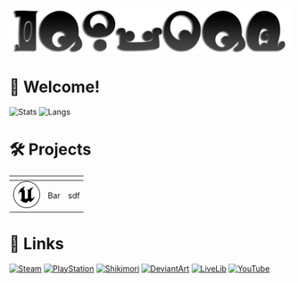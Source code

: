 [![](PreviewAlt.png)](https://wiki.puella-magi.net/Deciphering_the_runes)

# 👋 Welcome!
![Stats](https://github-readme-stats.vercel.app/api?username=GenZmeY&hide_border=true&include_all_commits=true&theme=default&show_icons=true) ![Langs](https://github-readme-stats.vercel.app/api/top-langs/?username=GenZmeY&layout=compact&hide_border=true)

# 🛠 Projects
| <!-- -->    | <!-- -->    | |
|-|-|-|
|![UE](UnrealEngine.svg)| Bar         | sdf|

# 🔗 Links
[![Steam](https://img.shields.io/static/v1?message=Steam&logo=steam&labelColor=5c5c5c&color=1182c3&logoColor=white&label=%20)](https://steamcommunity.com/id/GenZmeY)
[![PlayStation](https://img.shields.io/static/v1?message=PlayStation&logo=playstation&labelColor=gray&color=blue&logoColor=white&label=%20)](https://my.playstation.com/profile/GenZmeY)
[![Shikimori](https://img.shields.io/static/v1?message=Shikimori&logo=shikimori&labelColor=gray&color=lightgray&logoColor=white&label=%20)](https://shikimori.one/GenZmeY)
[![DeviantArt](https://img.shields.io/static/v1?message=DeviantArt&logo=deviantart&labelColor=5c5c5c&color=00DC96&logoColor=white&label=%20)](https://www.deviantart.com/genzmey/gallery)
[![LiveLib](https://img.shields.io/static/v1?message=LiveLib&logo=libreoffice&labelColor=gray&color=53BDFB&logoColor=white&label=%20)](https://www.livelib.ru/reader/GenZmeY)
[![YouTube](https://img.shields.io/static/v1?message=YouTube&logo=youtube&labelColor=gray&color=red&logoColor=white&label=%20)](https://www.youtube.com/user/GenZmeY)
